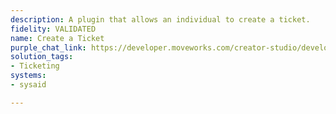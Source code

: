 ```yaml
---
description: A plugin that allows an individual to create a ticket.
fidelity: VALIDATED
name: Create a Ticket
purple_chat_link: https://developer.moveworks.com/creator-studio/developer-tools/purple-chat/?conversation=%7B%22startTimestamp%22%3A%2211%3A43+AM%22%2C%22messages%22%3A%5B%7B%22role%22%3A%22user%22%2C%22parts%22%3A%5B%7B%22richText%22%3A%22%3Cp%3EI+need+a+new+Salesforce+sandbox+provisioned.+Can+IT+please+get+me+access+to+one%3F%3C%2Fp%3E%22%7D%5D%7D%2C%7B%22role%22%3A%22assistant%22%2C%22parts%22%3A%5B%7B%22reasoningSteps%22%3A%5B%7B%22status%22%3A%22success%22%2C%22richText%22%3A%22%3Cp%3ESearching+%3Cstrong%3Eknowledge+base%3C%2Fstrong%3E+for+%5C%22Salesforce+Sandbox+Provisioning+Instructions%5C%22%3C%2Fp%3E%22%7D%2C%7B%22status%22%3A%22success%22%2C%22richText%22%3A%22%3Cp%3ENo+results+found.+Preparing+to+suggest+help+options.%3C%2Fp%3E%22%7D%5D%7D%2C%7B%22richText%22%3A%22%3Cp%3EI+understand+that+you+need+a+new+%3Cstrong%3ESalesforce+sandbox%3C%2Fstrong%3E+provisioned+and+access+to+it.%3C%2Fp%3E%5Cn%3Cp%3EI+attempted+to+find+relevant+resources+to+assist+with+your+request%2C+but+unfortunately%2C+no+specific+results+were+found.%3C%2Fp%3E%5Cn%3Cp%3E%3Cbr%3E%3C%2Fp%3E%5Cn%3Cp%3EPlease+review+the+available+help+options.%3C%2Fp%3E%22%7D%2C%7B%22buttons%22%3A%5B%7B%22style%22%3A%22filled%22%2C%22buttonText%22%3A%22File+ticket%22%7D%2C%7B%22style%22%3A%22outlined%22%2C%22buttonText%22%3A%22Start+agent+chat%22%7D%2C%7B%22style%22%3A%22outlined%22%2C%22buttonText%22%3A%22Other+Help+Options%22%7D%5D%7D%5D%7D%2C%7B%22role%22%3A%22assistant%22%2C%22parts%22%3A%5B%7B%22richText%22%3A%22%3Cp%3EYour+ticket+for+provisioning+a+new+%3Cstrong%3ESalesforce+sandbox%3C%2Fstrong%3E+and+access+to+it+has+been+successfully+created.+Here+are+the+details%3A%3C%2Fp%3E%5Cn%3Cp%3E-+%3Cstrong%3ETicket+ID%3C%2Fstrong%3E%3A+INC1019034%3Cbr%3E%5Cn-+%3Cstrong%3EDescription%3C%2Fstrong%3E%3A+I+need+a+new+Salesforce+sandbox+provisioned+and+access+to+it.%3Cbr%3E%5Cn-+%3Cstrong%3EStatus%3C%2Fstrong%3E%3A+New%3Cbr%3E%5Cn-+%3Cstrong%3EOpened+At%3C%2Fstrong%3E%3A+February+13%2C+2025+-+04%3A17+PM+PST%3C%2Fp%3E%5Cn%3Cp%3E%3Cbr%3E%3C%2Fp%3E%5Cn%3Cp%3EIf+you+need+any+further+assistance+or+have+additional+requests%2C+feel+free+to+let+me+know%21%3C%2Fp%3E%22%7D%2C%7B%22citations%22%3A%5B%7B%22connectorName%22%3A%22servicenow%22%2C%22citationTitle%22%3A%22INC1019034%22%7D%5D%7D%5D%7D%5D%7D
solution_tags:
- Ticketing
systems:
- sysaid

---
```

